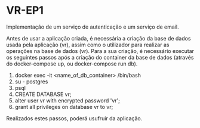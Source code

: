 # VR-EP1
Implementação de um serviço de autenticação e um serviço de email.

Antes de usar a aplicação criada, é necessária a criação da base de dados usada pela aplicação (vr), assim como o utilizador para realizar as operações na base de dados (vr).
Para a sua criação, é necessário executar os seguintes passos após a criação do container da base de dados (através do docker-compose up, ou docker-compose run db).

1. docker exec -it <name_of_db_container> /bin/bash
2. su - postgres
3. psql
4. CREATE DATABASE vr;
5. alter user vr with encrypted password 'vr';
6. grant all privileges on database vr to vr;

Realizados estes passos, poderá usufruir da aplicação.
